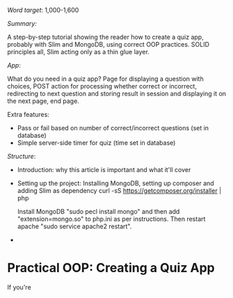 *Word target*: 1,000-1,600

*Summary:*

A step-by-step tutorial showing the reader how to create a quiz app, probably with Slim and MongoDB, using correct OOP practices. SOLID principles all, Slim acting only as a thin glue layer.

*App*:

What do you need in a quiz app? Page for displaying a question with choices, POST action for processing whether correct or incorrect, redirecting to next question and storing result in session and displaying it on the next page, end page.

Extra features: 
+ Pass or fail based on number of correct/incorrect questions (set in database)
+ Simple server-side timer for quiz (time set in database)

*Structure*: 

+ Introduction: why this article is important and what it'll cover
+ Setting up the project: Installing MongoDB, setting up composer and adding Slim as dependency
    curl -sS https://getcomposer.org/installer | php
    
    Install MongoDB "sudo pecl install mongo" and then add "extension=mongo.so" to php.ini as per instructions. Then restart apache "sudo service apache2 restart".
+

# Practical OOP: Creating a Quiz App

If you're 

